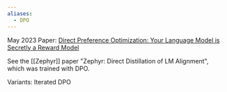 ```yaml
---
aliases:
  - DPO
---
```

May 2023
Paper: [Direct Preference Optimization: Your Language Model is Secretly a Reward Model](https://arxiv.org/abs/2305.18290)

See the [[Zephyr]] paper "Zephyr: Direct Distillation of LM Alignment", which was trained with DPO.

Variants: Iterated DPO